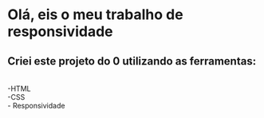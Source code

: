 <h1>Olá, eis o meu trabalho de responsividade</h1>
<h2>Criei este projeto do 0 utilizando as ferramentas:</h2>
<br>
-HTML
<br>
-CSS
<br>
- Responsividade

